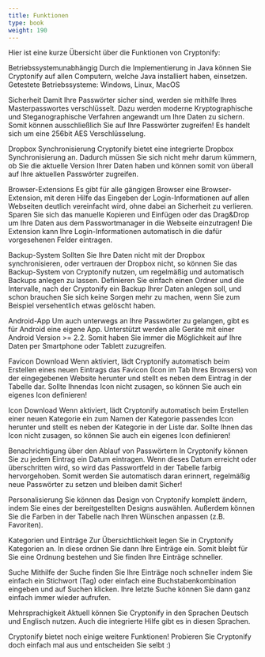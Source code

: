 ```yaml
---
title: Funktionen
type: book
weight: 190
---
```


Hier ist eine kurze Übersicht über die Funktionen von Cryptonify: 

Betriebssystemunabhängig
Durch die Implementierung in Java können Sie Cryptonify auf allen Computern, welche Java installiert haben, einsetzen.
Getestete Betriebssysteme: Windows, Linux, MacOS


Sicherheit
Damit Ihre Passwörter sicher sind, werden sie mithilfe Ihres Masterpasswortes verschlüsselt. Dazu werden moderne Kryptographische und Steganographische Verfahren angewandt um Ihre Daten zu sichern. Somit können ausschließlich Sie auf Ihre Passwörter zugreifen! Es handelt sich um eine 256bit AES Verschlüsselung.


Dropbox Synchronisierung
Cryptonify bietet eine integrierte Dropbox Synchronisierung an. Dadurch müssen Sie sich nicht mehr darum kümmern, ob Sie die aktuelle Version Ihrer Daten haben und können somit von überall auf Ihre aktuellen Passwörter zugreifen.


Browser-Extensions
Es gibt für alle gängigen Browser eine Browser-Extension, mit deren Hilfe das Eingeben der Login-Informationen auf allen Webseiten deutlich vereinfacht wird, ohne dabei an Sicherheit zu verlieren. Sparen Sie sich das manuelle Kopieren und Einfügen oder das Drag&Drop um Ihre Daten aus dem Passwortmanager in die Webseite einzutragen! Die Extension kann Ihre Login-Informationen automatisch in die dafür vorgesehenen Felder eintragen.


Backup-System
Sollten Sie Ihre Daten nicht mit der Dropbox synchronisieren, oder vertrauen der Dropbox nicht, so können Sie das Backup-System von Cryptonify nutzen, um regelmäßig und automatisch Backups anlegen zu lassen. Definieren Sie einfach einen Ordner und die Intervalle, nach der Cryptonify ein Backup Ihrer Daten anlegen soll, und schon brauchen Sie sich keine Sorgen mehr zu machen, wenn Sie zum Beispiel versehentlich etwas gelöscht haben.


Android-App
Um auch unterwegs an Ihre Passwörter zu gelangen, gibt es für Android eine eigene App. Unterstützt werden alle Geräte mit einer Android Version >= 2.2. Somit haben Sie immer die Möglichkeit auf Ihre Daten per Smartphone oder Tablett zuzugreifen.


Favicon Download
Wenn aktiviert, lädt Cryptonify automatisch beim Erstellen eines neuen Eintrags das Favicon (Icon im Tab Ihres Browsers) von der eingegebenen Website herunter und stellt es neben dem Eintrag in der Tabelle dar. Sollte Ihnendas Icon nicht zusagen, so können Sie auch ein eigenes Icon definieren!


Icon Download
Wenn aktiviert, lädt Cryptonify automatisch beim Erstellen einer neuen Kategorie ein zum Namen der Kategorie passendes Icon herunter und stellt es neben der Kategorie in der Liste dar. Sollte Ihnen das Icon nicht zusagen, so können Sie auch ein eigenes Icon definieren!


Benachrichtigung über den Ablauf von Passwörtern
In Cryptonify können Sie zu jedem Eintrag ein Datum eintragen. Wenn dieses Datum erreicht oder überschritten wird, so wird das Passwortfeld in der Tabelle farbig hervorgehoben. Somit werden Sie automatisch daran erinnert, regelmäßig neue Passwörter zu setzen und bleiben damit Sicher!


Personalisierung
Sie können das Design von Cryptonify komplett ändern, indem Sie eines der bereitgestellten Designs auswählen. Außerdem können Sie die Farben in der Tabelle nach Ihren Wünschen anpassen (z.B. Favoriten). 


Kategorien und Einträge
Zur Übersichtlichkeit legen Sie in Cryptonify Kategorien an. In diese ordnen Sie dann Ihre Einträge ein. Somit bleibt für Sie eine Ordnung bestehen und Sie finden Ihre Einträge schneller.


Suche
Mithilfe der Suche finden Sie Ihre Einträge noch schneller indem Sie einfach ein Stichwort (Tag) oder einfach eine Buchstabenkombination eingeben und auf Suchen klicken. Ihre letzte Suche können Sie dann ganz einfach immer wieder aufrufen.


Mehrsprachigkeit
Aktuell können Sie Cryptonify in den Sprachen Deutsch und Englisch nutzen. Auch die integrierte Hilfe gibt es in diesen Sprachen.


Cryptonify bietet noch einige weitere Funktionen! Probieren Sie Cryptonify doch einfach mal aus und entscheiden Sie selbt :)